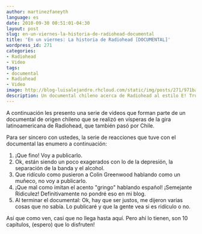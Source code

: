 ```yaml
---
author: martinezfaneyth
language: es
date: 2010-09-30 00:51:01-04:30
layout: post
slug: en-un-viernes-la-historia-de-radiohead-documental
title: 'En un viernes: La historia de Radiohead [DOCUMENTAL]'
wordpress_id: 271
categories:
- Radiohead
- Video
tags:
- documental
- Radiohead
- Video
image: http://blog-luisalejandro.rhcloud.com/static/img/posts/271/971bab57d9e3d870380e5258011f3786.jpg
description: Un documental chileno acerca de Radiohead al estilo E! True Hollywood Story.
---
```


A continuación les presento una serie de videos que forman parte de un documental de origen chileno que se realizó en vísperas de la gira latinoamericana de Radiohead, que también pasó por Chile.

Para ser sincero con ustedes, la serie de reacciones que tuve con el documental las enumero a continuación:

1. ¡Que fino! Voy a publicarlo.
2. Ok, están siendo un poco exagerados con lo de la depresión, la separación de la banda y el alcohol.
3. Que ridículo como pusieron a Colin Greenwood hablando como un muñeco, no voy a publicarlo.
4. ¡Que mal como imitan el acento "gringo" hablando español! ¡Semejante Ridiculez! Definitivamente no pondré eso en mi blog.
5. Al terminar el documental: Ok, hay que ser justos, me dijeron varias cosas que no sabía. Lo publicaré y que la gente vea si es ridículo o no.

Así que como ven, casi que no llega hasta aquí. Pero ahí lo tienen, son 10 capítulos, (espero) que lo disfruten!

<!-- more -->

<span class="youtube" data-youtube-id="8Lx0c6LaxzQ"></span>
<span class="youtube" data-youtube-id="bWKkWIbR5vU"></span>
<span class="youtube" data-youtube-id="7tXkbKrQn3I"></span>
<span class="youtube" data-youtube-id="ItMXCrmLsdg"></span>
<span class="youtube" data-youtube-id="ZshT_bBayRg"></span>
<span class="youtube" data-youtube-id="CnTPgk-0bj"></span>
<span class="youtube" data-youtube-id="_FFZO7P2MgU"></span>
<span class="youtube" data-youtube-id="Urg9Jo7I2Jc"></span>
<span class="youtube" data-youtube-id="aMKijQ-eiAY"></span>
<span class="youtube" data-youtube-id="FUCB3VMPDi4"></span>
